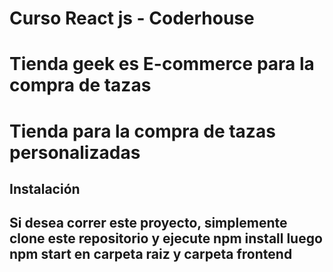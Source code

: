 # Curso React js - Coderhouse


# <h1>Tienda geek es E-commerce para la compra de tazas</h1>

<h1>Tienda para la compra de tazas personalizadas</h1>



<h2>Instalación <h2>
<p>Si desea correr este proyecto, simplemente clone este repositorio y ejecute npm install luego npm start en carpeta raiz y carpeta frontend</p>

